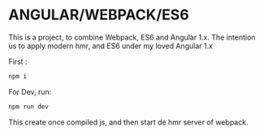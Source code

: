# ANGULAR/WEBPACK/ES6

This is a project, to combine Webpack, ES6 and Angular 1.x.
The intention us to apply modern hmr, and ES6 under my loved Angular 1.x

First :
```bash
npm i
```
For Dev, run:
```bash
npm run dev
```
This create once compiled js, and then start de hmr server of webpack.

